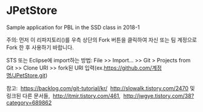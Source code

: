 # JPetStore
Sample application for PBL in the SSD class in 2018-1

주의: 
  먼저 이 리파지토리()를 우측 상단의 Fork 버튼을 클릭하여 자신 또는 팀 계정으로 Fork 한 후 사용하기 바랍니다. 


STS 또는 Eclipse에 import하는 방법:
  File >> Import... >> Git > Projects from Git >> Clone URI >> fork된 URI 입력(ex.https://github.com/계정명/JPetStore.git)


참고:
  https://backlog.com/git-tutorial/kr/ 
  http://slowalk.tistory.com/2470 및 링크된 다른 문서들,
  http://itmir.tistory.com/461,
  http://jwgye.tistory.com/38?category=689862 
